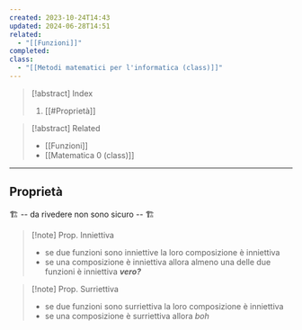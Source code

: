```yaml
---
created: 2023-10-24T14:43
updated: 2024-06-28T14:51
related:
  - "[[Funzioni]]"
completed: 
class:
  - "[[Metodi matematici per l'informatica (class)]]"
---
```

>[!abstract] Index
>1. [[#Proprietà]]

>[!abstract] Related
>- [[Funzioni]]
>- [[Matematica 0 (class)]] 

---
## Proprietà

🏗️ -- da rivedere non sono sicuro -- 🏗️

>[!note] Prop. Inniettiva
>- se due funzioni sono inniettive la loro composizione è inniettiva 
>- se una composizione è inniettiva allora almeno una delle due funzioni è inniettiva ***vero?***

>[!note] Prop. Surriettiva
>- se due funzioni sono surriettiva la loro composizione è inniettiva 
>- se una composizione è surriettiva allora *boh*